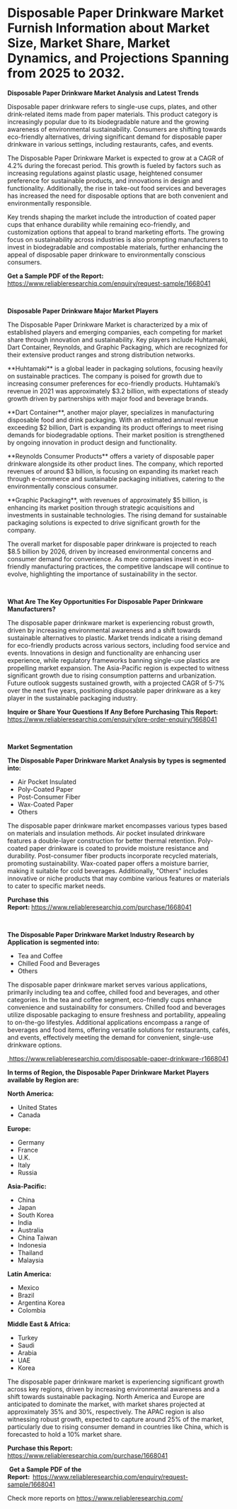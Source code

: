 <p><h1>Disposable Paper Drinkware Market Furnish Information about Market Size, Market Share, Market Dynamics, and Projections Spanning from 2025 to 2032.</h1></p><p><strong>Disposable Paper Drinkware Market Analysis and Latest Trends</strong></p>
<p><p>Disposable paper drinkware refers to single-use cups, plates, and other drink-related items made from paper materials. This product category is increasingly popular due to its biodegradable nature and the growing awareness of environmental sustainability. Consumers are shifting towards eco-friendly alternatives, driving significant demand for disposable paper drinkware in various settings, including restaurants, cafes, and events.</p><p>The Disposable Paper Drinkware Market is expected to grow at a CAGR of 4.2% during the forecast period. This growth is fueled by factors such as increasing regulations against plastic usage, heightened consumer preference for sustainable products, and innovations in design and functionality. Additionally, the rise in take-out food services and beverages has increased the need for disposable options that are both convenient and environmentally responsible.</p><p>Key trends shaping the market include the introduction of coated paper cups that enhance durability while remaining eco-friendly, and customization options that appeal to brand marketing efforts. The growing focus on sustainability across industries is also prompting manufacturers to invest in biodegradable and compostable materials, further enhancing the appeal of disposable paper drinkware to environmentally conscious consumers.</p></p>
<p><strong>Get a Sample PDF of the Report:&nbsp;</strong> <a href="https://www.reliableresearchiq.com/enquiry/request-sample/1668041?utm_campaign=2580&utm_medium=2&utm_source=Github&utm_content=ia&utm_term=08032025&utm_id=disposable-paper-drinkware">https://www.reliableresearchiq.com/enquiry/request-sample/1668041</a></p>
<p>&nbsp;</p>
<p><strong>Disposable Paper Drinkware Major Market Players</strong></p>
<p><p>The Disposable Paper Drinkware Market is characterized by a mix of established players and emerging companies, each competing for market share through innovation and sustainability. Key players include Huhtamaki, Dart Container, Reynolds, and Graphic Packaging, which are recognized for their extensive product ranges and strong distribution networks.</p><p>**Huhtamaki** is a global leader in packaging solutions, focusing heavily on sustainable practices. The company is poised for growth due to increasing consumer preferences for eco-friendly products. Huhtamaki’s revenue in 2021 was approximately $3.2 billion, with expectations of steady growth driven by partnerships with major food and beverage brands.</p><p>**Dart Container**, another major player, specializes in manufacturing disposable food and drink packaging. With an estimated annual revenue exceeding $2 billion, Dart is expanding its product offerings to meet rising demands for biodegradable options. Their market position is strengthened by ongoing innovation in product design and functionality.</p><p>**Reynolds Consumer Products** offers a variety of disposable paper drinkware alongside its other product lines. The company, which reported revenues of around $3 billion, is focusing on expanding its market reach through e-commerce and sustainable packaging initiatives, catering to the environmentally conscious consumer.</p><p>**Graphic Packaging**, with revenues of approximately $5 billion, is enhancing its market position through strategic acquisitions and investments in sustainable technologies. The rising demand for sustainable packaging solutions is expected to drive significant growth for the company.</p><p>The overall market for disposable paper drinkware is projected to reach $8.5 billion by 2026, driven by increased environmental concerns and consumer demand for convenience. As more companies invest in eco-friendly manufacturing practices, the competitive landscape will continue to evolve, highlighting the importance of sustainability in the sector.</p></p>
<p>&nbsp;</p>
<p><strong>What Are The Key Opportunities For Disposable Paper Drinkware Manufacturers?</strong></p>
<p><p>The disposable paper drinkware market is experiencing robust growth, driven by increasing environmental awareness and a shift towards sustainable alternatives to plastic. Market trends indicate a rising demand for eco-friendly products across various sectors, including food service and events. Innovations in design and functionality are enhancing user experience, while regulatory frameworks banning single-use plastics are propelling market expansion. The Asia-Pacific region is expected to witness significant growth due to rising consumption patterns and urbanization. Future outlook suggests sustained growth, with a projected CAGR of 5-7% over the next five years, positioning disposable paper drinkware as a key player in the sustainable packaging industry.</p></p>
<p><strong>Inquire or Share Your Questions If Any Before Purchasing This Report:</strong> <a href="https://www.reliableresearchiq.com/enquiry/pre-order-enquiry/1668041?utm_campaign=2580&utm_medium=2&utm_source=Github&utm_content=ia&utm_term=08032025&utm_id=disposable-paper-drinkware">https://www.reliableresearchiq.com/enquiry/pre-order-enquiry/1668041</a></p>
<p>&nbsp;</p>
<p><strong>Market Segmentation</strong></p>
<p><strong>The Disposable Paper Drinkware Market Analysis by types is segmented into:</strong></p>
<p><ul><li>Air Pocket Insulated</li><li>Poly-Coated Paper</li><li>Post-Consumer Fiber</li><li>Wax-Coated Paper</li><li>Others</li></ul></p>
<p><p>The disposable paper drinkware market encompasses various types based on materials and insulation methods. Air pocket insulated drinkware features a double-layer construction for better thermal retention. Poly-coated paper drinkware is coated to provide moisture resistance and durability. Post-consumer fiber products incorporate recycled materials, promoting sustainability. Wax-coated paper offers a moisture barrier, making it suitable for cold beverages. Additionally, "Others" includes innovative or niche products that may combine various features or materials to cater to specific market needs.</p></p>
<p><strong>Purchase this Report:&nbsp;</strong><a href="https://www.reliableresearchiq.com/purchase/1668041?utm_campaign=2580&utm_medium=2&utm_source=Github&utm_content=ia&utm_term=08032025&utm_id=disposable-paper-drinkware">https://www.reliableresearchiq.com/purchase/1668041</a></p>
<p>&nbsp;</p>
<p><strong>The Disposable Paper Drinkware Market Industry Research by Application is segmented into:</strong></p>
<p><ul><li>Tea and Coffee</li><li>Chilled Food and Beverages</li><li>Others</li></ul></p>
<p><p>The disposable paper drinkware market serves various applications, primarily including tea and coffee, chilled food and beverages, and other categories. In the tea and coffee segment, eco-friendly cups enhance convenience and sustainability for consumers. Chilled food and beverages utilize disposable packaging to ensure freshness and portability, appealing to on-the-go lifestyles. Additional applications encompass a range of beverages and food items, offering versatile solutions for restaurants, cafés, and events, effectively meeting the demand for convenient, single-use drinkware options.</p></p>
<p><a href="https://www.reliableresearchiq.com/disposable-paper-drinkware-r1668041?utm_campaign=2580&utm_medium=2&utm_source=Github&utm_content=ia&utm_term=08032025&utm_id=disposable-paper-drinkware">&nbsp;https://www.reliableresearchiq.com/disposable-paper-drinkware-r1668041</a></p>
<p><strong>In terms of Region, the Disposable Paper Drinkware Market Players available by Region are:</strong></p>
<p>
    <p> <strong> North America: </strong>
        <ul>
            <li>United States</li>
            <li>Canada</li>
        </ul>
        </p> 
    <p> <strong> Europe: </strong>
        <ul>
            <li>Germany</li>
            <li>France</li>
            <li>U.K.</li>
            <li>Italy</li>
            <li>Russia</li>
        </ul>
        </p> 
    <p> <strong> Asia-Pacific: </strong>
        <ul>
            <li>China</li>
            <li>Japan</li>
            <li>South Korea</li>
            <li>India</li>
            <li>Australia</li>
            <li>China Taiwan</li>
            <li>Indonesia</li>
            <li>Thailand</li>
            <li>Malaysia</li>
        </ul>
        </p> 
    <p> <strong> Latin America: </strong>
        <ul>
            <li>Mexico</li>
            <li>Brazil</li>
            <li>Argentina Korea</li>
            <li>Colombia</li>
        </ul>
        </p> 
    <p> <strong> Middle East & Africa: </strong>
        <ul>
            <li>Turkey</li>
            <li>Saudi</li>
            <li>Arabia</li>
            <li>UAE</li>
            <li>Korea</li>
        </ul>
    </p>
    </p>
<p><p>The disposable paper drinkware market is experiencing significant growth across key regions, driven by increasing environmental awareness and a shift towards sustainable packaging. North America and Europe are anticipated to dominate the market, with market shares projected at approximately 35% and 30%, respectively. The APAC region is also witnessing robust growth, expected to capture around 25% of the market, particularly due to rising consumer demand in countries like China, which is forecasted to hold a 10% market share.</p></p>
<p><strong>Purchase this Report: </strong><a href="https://www.reliableresearchiq.com/purchase/1668041?utm_campaign=2580&utm_medium=2&utm_source=Github&utm_content=ia&utm_term=08032025&utm_id=disposable-paper-drinkware">https://www.reliableresearchiq.com/purchase/1668041</a></p>
<p>&nbsp;<strong>Get a Sample PDF of the Report:&nbsp;&nbsp;</strong><a href="https://www.reliableresearchiq.com/enquiry/request-sample/1668041?utm_campaign=2580&utm_medium=2&utm_source=Github&utm_content=ia&utm_term=08032025&utm_id=disposable-paper-drinkware">https://www.reliableresearchiq.com/enquiry/request-sample/1668041</a></p>
<p><strong></strong></p>
<p>Check more reports on <a href="https://www.reliableresearchiq.com/?utm_campaign=2580&utm_medium=2&utm_source=Github&utm_content=ia&utm_term=08032025&utm_id=disposable-paper-drinkware">https://www.reliableresearchiq.com/</a></p>